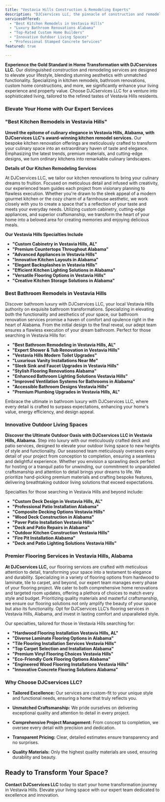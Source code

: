```yaml
---
title: "Vestavia Hills Construction & Remodeling Experts"
description: "DJCservices LLC, the pinnacle of construction and remodeling excellence in Vestavia Hills, Alabama, is at the forefront of transforming homes into luxurious, functional masterpieces. With a commitment to innovation in home renovations, custom kitchen designs, luxury bathroom upgrades, and beyond, we ensure a flawless evolution of your living spaces."
servicesOffered:
  - "Best Kitchen Remodels in Vestavia Hills"
  - "Luxury Bathroom Renovations Alabama"
  - "Top-Rated Custom Home Builders"
  - "Innovative Outdoor Living Spaces"
  - "Professional Stamped Concrete Services"
featured: true

---
```


**Experience the Gold Standard in Home Transformation with DJCservices LLC.** Our distinguished construction and remodeling services are designed to elevate your lifestyle, blending stunning aesthetics with unmatched functionality. Specializing in kitchen remodels, bathroom renovations, custom home constructions, and more, we significantly enhance your living experience and property value. Choose DJCservices LLC for a venture into sophisticated living, tailored to the refined tastes of Vestavia Hills residents.

### Elevate Your Home with Our Expert Services

### "Best Kitchen Remodels in Vestavia Hills"

**Unveil the epitome of culinary elegance in Vestavia Hills, Alabama, with DJCservices LLC's award-winning kitchen remodel services.** Our bespoke kitchen renovation offerings are meticulously crafted to transform your culinary space into an extraordinary haven of taste and elegance. Emphasizing the latest trends, premium materials, and cutting-edge designs, we turn ordinary kitchens into remarkable culinary landscapes.

**Details of Our Kitchen Remodeling Services**

At DJCservices LLC, we tailor our kitchen renovations to bring your culinary dreams to fruition. Focused on meticulous detail and infused with creativity, our experienced team guides each project from visionary planning to flawless execution. Whether you're drawn to the sleek appeal of a modern gourmet kitchen or the cozy charm of a farmhouse aesthetic, we work closely with you to create a space that's a reflection of your taste and meets your everyday needs. Utilizing custom cabinetry, cutting-edge appliances, and superior craftsmanship, we transform the heart of your home into a beloved area for creating memories and enjoying delicious meals.

**Our Vestavia Hills Specialties Include**

- **"Custom Cabinetry in Vestavia Hills, AL"**
- **"Premium Countertops Throughout Alabama"**
- **"Advanced Appliances in Vestavia Hills"**
- **"Innovative Kitchen Layouts in Alabama"**
- **"Elegant Backsplashes in Vestavia Hills"**
- **"Efficient Kitchen Lighting Solutions in Alabama"**
- **"Versatile Flooring Options in Vestavia Hills"**
- **"Creative Kitchen Storage Solutions in Alabama"**

### Best Bathroom Remodels in Vestavia Hills

Discover bathroom luxury with DJCservices LLC, your local Vestavia Hills authority on exquisite bathroom transformations. Specializing in elevating both the functionality and aesthetics of your space, our bathroom renovation services promise a haven of comfort and opulence right in the heart of Alabama. From the initial design to the final reveal, our adept team ensures a flawless execution of your dream bathroom. Perfect for those searching in Vestavia Hills for:

- **"Best Bathroom Remodeling in Vestavia Hills, AL"**
- **"Expert Shower & Tub Renovation in Vestavia Hills"**
- **"Vestavia Hills Modern Toilet Upgrades"**
- **"Luxurious Vanity Installations Near Me"**
- **"Sleek Sink and Faucet Upgrades in Vestavia Hills"**
- **"Stylish Flooring Renovations Alabama"**
- **"Enhanced Bathroom Lighting Solutions Vestavia Hills"**
- **"Improved Ventilation Systems for Bathrooms in Alabama"**
- **"Accessible Bathroom Designs Vestavia Hills"**
- **"Premium Plumbing Upgrades in Vestavia Hills, AL"**

Embrace the ultimate in bathroom luxury with DJCservices LLC, where every detail is crafted to surpass expectations, enhancing your home's value, energy efficiency, and design appeal.

### Innovative Outdoor Living Spaces

**Discover the Ultimate Outdoor Oasis with DJCservices LLC in Vestavia Hills, Alabama.** Step into luxury with our meticulously crafted deck and patio services, designed to elevate your outdoor living space to new heights of style and functionality. Our seasoned team meticulously oversees every detail of your project from conception to completion, ensuring a seamless and delightful experience. Whether you envision a sprawling deck perfect for hosting or a tranquil patio for unwinding, our commitment to unparalleled craftsmanship and attention to detail brings your dreams to life. We prioritize hand-picking premium materials and crafting bespoke features, delivering breathtaking outdoor living solutions that exceed expectations.

Specialties for those searching in Vestavia Hills and beyond include:

- **"Custom Deck Design in Vestavia Hills, AL"**
- **"Professional Patio Installation Alabama"**
- **"Composite Decking Options Vestavia Hills"**
- **"Wood Deck Construction in Alabama"**
- **"Paver Patio Installation Vestavia Hills"**
- **"Deck and Patio Repairs in Alabama"**
- **"Outdoor Kitchen Construction Vestavia Hills"**
- **"Fire Pit Installation Alabama"**
- **"Deck and Patio Lighting Solutions Vestavia Hills"**

### Premier Flooring Services in Vestavia Hills, Alabama

**At DJCservices LLC,** our flooring services are crafted with meticulous attention to detail, transforming your space into a testament to elegance and durability. Specializing in a variety of flooring options from hardwood to laminate, tile to carpet, and beyond, our expert team manages every phase of your flooring project. We cater to both comprehensive home renovations and targeted room updates, offering a plethora of choices to match every style and budget. Prioritizing quality materials and masterful craftsmanship, we ensure our flooring solutions not only amplify the beauty of your space but also its functionality. Opt for DJCservices LLC’s flooring services in Vestavia Hills, Alabama, and invest in lasting comfort and unparalleled style.

Our specialties, tailored for those in Vestavia Hills searching for:

- **"Hardwood Flooring Installation Vestavia Hills, AL"**
- **"Diverse Laminate Flooring Options in Alabama"**
- **"Tile Flooring Installation Services Vestavia Hills"**
- **"Top Carpet Selection and Installation Alabama"**
- **"Premium Vinyl Flooring Choices Vestavia Hills"**
- **"Eco-Friendly Cork Flooring Options Alabama"**
- **"Engineered Wood Flooring Installations Vestavia Hills"**
- **"Innovative Concrete Flooring Solutions Alabama"**

### Why Choose DJCservices LLC?

- **Tailored Excellence:** Our services are custom-fit to your unique style and functional needs, ensuring a home that truly reflects you.

- **Unmatched Craftsmanship:** We pride ourselves on delivering exceptional quality and attention to detail in every project.

- **Comprehensive Project Management:** From concept to completion, we oversee every detail with precision and dedication.

- **Transparent Pricing:** Clear, detailed estimates ensure transparency and no surprises.

- **Quality Materials:** Only the highest quality materials are used, ensuring durability and beauty.

## Ready to Transform Your Space?
**Contact DJCservices LLC** today to start your home transformation journey in Vestavia Hills. Elevate your living space with our expert team dedicated to excellence and innovation.
